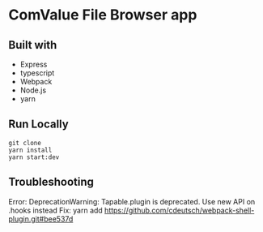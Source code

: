 # ComValue File Browser app

## Built with
- Express 
- typescript
- Webpack
- Node.js
- yarn

## Run Locally
```
git clone
yarn install
yarn start:dev
```

## Troubleshooting
Error: DeprecationWarning: Tapable.plugin is deprecated. Use new API on .hooks instead
Fix: yarn add https://github.com/cdeutsch/webpack-shell-plugin.git#bee537d